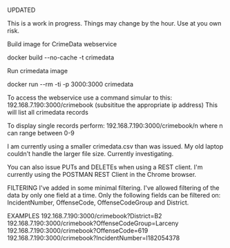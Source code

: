 UPDATED


This is a work in progress. Things may change by the hour. 
Use at you own risk.

Build image for CrimeData webservice


docker build --no-cache -t crimedata

Run crimedata image


docker run --rm -ti -p 3000:3000 crimedata 

To access the webservice use a command simular to this:
192.168.7.190:3000/crimebook
(subsititue the appropriate ip address)
This will list all crimedata records

To display single records perform:
192.168.7.190:3000/crimebook/n
where n can range between 0-9

I am currently using a smaller crimedata.csv than was issued. My old laptop couldn't handle the larger file size. Currently investigating.

You can also issue PUTs and DELETEs when using a REST client. I'm currently using the POSTMAN REST Client in the Chrome browser.

FILTERING
I've added in some minimal filtering. I've allowed filtering of the data by only one field at a time. Only the following fields can be filtered on: IncidentNumber, OffenseCode, OffenseCodeGroup and District.

EXAMPLES
192.168.7.190:3000/crimebook?District=B2
192.168.7.190:3000/crimebook?OffenseCodeGroup=Larceny
192.168.7.190:3000/crimebook?OffenseCode=619
192.168.7.190:3000/crimebook?IncidentNumber=I182054378


